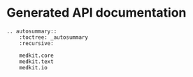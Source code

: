 # Generated API documentation

```{eval-rst}
.. autosummary::
    :toctree: _autosummary
    :recursive:

    medkit.core
    medkit.text
    medkit.io
```
